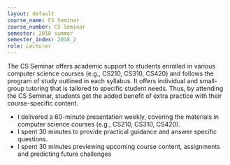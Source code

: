 ```yaml
---
layout: default
course_name: CS Seminar
course_number: CS Seminar
semester: 2018 summer
semester_index: 2018_2
role: Lecturer
---
```

The CS Seminar offers academic support to students enrolled in various computer science courses (e.g., CS210, CS310, CS420) and follows the program of study outlined in each syllabus. It offers individual and small-group tutoring that is tailored
to specific student needs. Thus, by attending the CS Seminar, students get the added benefit of extra practice with their course-specific content.
- I delivered a 60-minute presentation weekly, covering the materials in computer science courses (e.g., CS210, CS310, CS420). 
- I spent 30 minutes to provide practical guidance and answer specific questions.
- I spent 30 minutes previewing upcoming course content, assignments and predicting future challenges